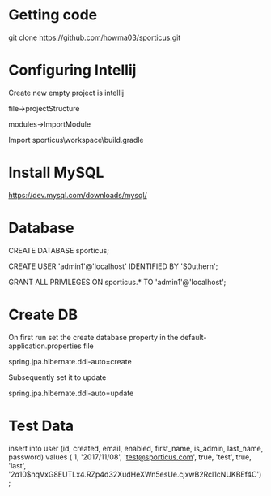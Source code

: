 # Getting code

git clone https://github.com/howma03/sporticus.git

# Configuring Intellij

Create new empty project is intellij

file->projectStructure

modules->ImportModule

Import sporticus\workspace\build.gradle

# Install MySQL

https://dev.mysql.com/downloads/mysql/

# Database

CREATE DATABASE sporticus;

CREATE USER 'admin1'@'localhost' IDENTIFIED BY 'S0uthern';

GRANT ALL PRIVILEGES ON sporticus.* TO 'admin1'@'localhost';

# Create DB

On first run set the create database property in the default-application.properties file

spring.jpa.hibernate.ddl-auto=create

Subsequently set it to update

spring.jpa.hibernate.ddl-auto=update


# Test Data

insert into user (id, created, email, enabled, first_name, is_admin, last_name, password) 
values ( 1, '2017/11/08', 'test@sporticus.com', true, 'test', true, 'last', '$2a$10$nqVxG8EUTLx4.RZp4d32XudHeXWn5esUe.cjxwB2Rcl1cNUKBEf4C');
